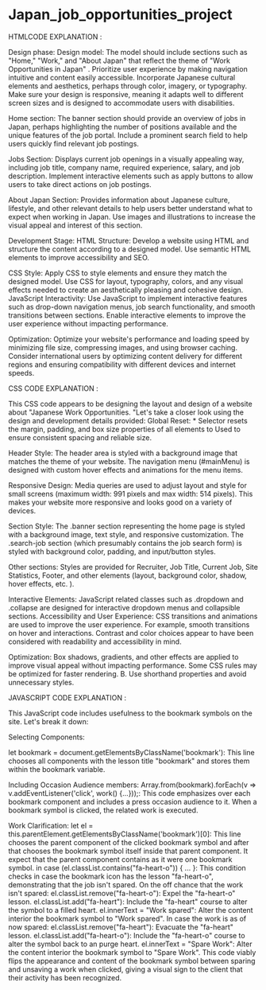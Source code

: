 # Japan_job_opportunities_project

HTMLCODE EXPLANATION :

Design phase:
Design model:
The model should include sections such as "Home," "Work," and "About Japan" that reflect the theme of "Work Opportunities in Japan" .
Prioritize user experience by making navigation intuitive and content easily accessible.
Incorporate Japanese cultural elements and aesthetics, perhaps through color, imagery, or typography.
Make sure your design is responsive, meaning it adapts well to different screen sizes and is designed to accommodate users with disabilities.

Home section:
The banner section should provide an overview of jobs in Japan, perhaps highlighting the number of positions available  and the unique features of the job portal.
Include a prominent search field to help users quickly find relevant job postings.

Jobs Section: 
Displays current job openings in a visually appealing way, including job title, company name, required experience, salary, and job description.
Implement interactive elements such as apply buttons to allow users to take direct actions on job postings.

About Japan Section: 
Provides information about Japanese culture, lifestyle, and other relevant details to help users  better understand what to expect when working in Japan.
Use images and illustrations to increase the visual appeal and interest of this section.

Development Stage: 
HTML Structure: Develop a website using HTML and structure the content according to a designed model.
Use semantic HTML elements to improve accessibility and SEO.

CSS Style: 
Apply CSS to style elements and ensure they match the designed model.
Use CSS for layout, typography, colors, and any visual effects needed to create an aesthetically pleasing and cohesive design.
JavaScript Interactivity: Use JavaScript to implement interactive features such as drop-down navigation menus, job search functionality, and smooth transitions between sections. Enable interactive elements to improve the user experience without impacting performance.

Optimization:
Optimize your website's performance and loading speed by minimizing file size, compressing images, and using browser caching.
Consider international users by optimizing content delivery for different regions and ensuring compatibility with different devices and internet speeds.

CSS CODE EXPLANATION :

This CSS code appears to be designing the layout and design of a website about "Japanese Work Opportunities.
"Let's take a closer look using the  design and development details provided: Global Reset:  * Selector resets the margin, padding, and box size properties of all elements to Used to ensure consistent spacing and reliable size.

Header Style: The header area is styled with a background image that matches the theme of your website.
The navigation menu (#mainMenu) is designed with custom hover effects and animations for the menu items.

Responsive Design: Media queries are used to adjust  layout and style for small screens (maximum width: 991 pixels and max width: 514 pixels).
This makes your website more responsive and looks good on a variety of devices.

Section Style: The .banner section representing the home page is styled with a background image, text style, and responsive customization.
The .search-job section (which presumably contains the job search form) is styled with background color, padding, and input/button styles.

Other sections: Styles are provided for Recruiter, Job Title, Current Job, Site Statistics, Footer, and other elements (layout, background color, shadow, hover effects, etc.
).

Interactive Elements: JavaScript related classes such as .dropdown and .collapse are designed for interactive dropdown menus and collapsible sections.
Accessibility and User Experience:  CSS transitions and animations are used to improve the user experience.
For example, smooth transitions on hover and interactions.
Contrast and color choices appear to have been considered with readability and accessibility in mind.

Optimization: Box shadows, gradients, and other effects are applied to improve visual appeal without impacting performance.
Some CSS rules may be optimized for faster rendering.
B. Use shorthand properties and avoid unnecessary styles.

JAVASCRIPT CODE EXPLANATION :

This JavaScript code includes usefulness to the bookmark symbols on the site. Let's break it down:

Selecting Components:

let bookmark = document.getElementsByClassName('bookmark'):
This line chooses all components with the lesson title "bookmark" and stores them within the bookmark variable.

Including Occasion Audience members:
Array.from(bookmark).forEach(v => v.addEventListener('click', work() {...}));:
This code emphasizes over each bookmark component and includes a press occasion audience to it. When a bookmark symbol is clicked, the related work is executed.

Work Clarification:
let el = this.parentElement.getElementsByClassName('bookmark')[0]:
This line chooses the parent component of the clicked bookmark symbol and after that chooses the bookmark symbol itself inside that parent component. It expect that the parent component contains as it were one bookmark symbol.
in case (el.classList.contains("fa-heart-o")) { ... }:
This condition checks in case the bookmark icon has the lesson "fa-heart-o", demonstrating that the job isn't spared.
On the off chance that the work isn't spared:
el.classList.remove("fa-heart-o"):
Expel the "fa-heart-o" lesson.
el.classList.add("fa-heart"):
Include the "fa-heart" course to alter the symbol to a filled heart.
el.innerText = "Work spared":
Alter the content interior the bookmark symbol to "Work spared".
In case the work is as of now spared:
el.classList.remove("fa-heart"):
Evacuate the "fa-heart" lesson.
el.classList.add("fa-heart-o"):
Include the "fa-heart-o" course to alter the symbol back to an purge heart.
el.innerText = "Spare Work":
Alter the content interior the bookmark symbol to "Spare Work".
This code viably flips the appearance and content of the bookmark symbol between sparing and unsaving a work when clicked, giving a visual sign to the client that their activity has been recognized. 

